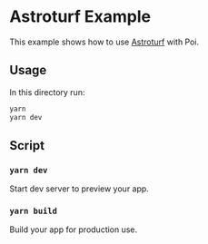 # Astroturf Example

This example shows how to use [Astroturf](https://github.com/4Catalyzer/astroturf) with Poi.

## Usage

In this directory run:

```bash
yarn
yarn dev
```

## Script

### `yarn dev`

Start dev server to preview your app.

### `yarn build`

Build your app for production use.
